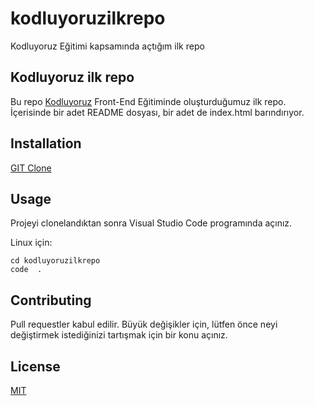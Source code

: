 # kodluyoruzilkrepo

Kodluyoruz Eğitimi kapsamında açtığım ilk repo 

## Kodluyoruz ilk repo

Bu repo [Kodluyoruz](https://www.kodluyoruz.org/) Front-End Eğitiminde oluşturduğumuz ilk repo. İçerisinde bir adet README dosyası, bir adet de index.html barındırıyor.

## Installation

[GIT Clone](https://github.com/elifsrnl/kodluyoruzilkrepo)

## Usage

Projeyi clonelandıktan sonra Visual Studio Code programında açınız.

Linux için:

```kodu
cd kodluyoruzilkrepo
code  .
```

## Contributing

Pull requestler kabul edilir. Büyük değişikler için, lütfen önce neyi değiştirmek istediğinizi tartışmak için bir konu açınız.

## License

[MIT](https://github.com/elifsrnl/kodluyoruzilkrepo/blob/main/LICENSE)
